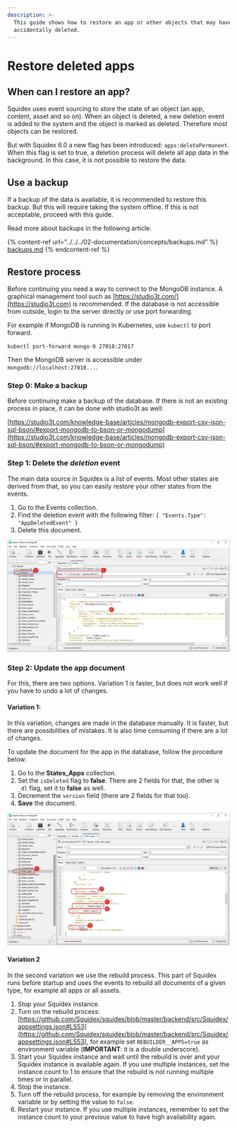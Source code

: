 ```yaml
---
description: >-
  This guide shows how to restore an app or other objects that may have been
  accidentally deleted.
---
```


# Restore deleted apps

## When can I restore an app?

Squidex uses event sourcing to store the state of an object (an app, content, asset and so on). When an object is deleted, a new deletion event is added to the system and the object is marked as deleted. Therefore most objects can be restored.

But with Squidex 6.0 a new flag has been introduced: `apps:deletePermanent`. When this flag is set to true, a deletion process will delete all app data in the background. In this case, it is not possible to restore the data.

## Use a backup

If a backup of the data is available, it is recommended to restore this backup. But this will require taking the system offline. If this is not acceptable, proceed with this guide.

Read more about backups in the following article:

{% content-ref url="../../../02-documentation/concepts/backups.md" %}
[backups.md](../../../02-documentation/concepts/backups.md)
{% endcontent-ref %}

## Restore process

Before continuing you need a way to connect to the MongoDB instance. A graphical management tool such as [https://studio3t.com/](https://studio3t.com) is recommended. If the database is not accessible from outside, login to the server directly or use port forwarding.&#x20;

For example if MongoDB is running in Kubernetes, use `kubectl` to port forward.

```
kubectl port-forward mongo-0 27018:27017
```

Then the MongoDB server is accessible under `mongodb://localhost:27018...`.

### Step 0: Make a backup

Before continuing make a backup of the database. If there is not an existing process in place, it can be done with studio3t as well:

[https://studio3t.com/knowledge-base/articles/mongodb-export-csv-json-sql-bson/#export-mongodb-to-bson-or-mongodump](https://studio3t.com/knowledge-base/articles/mongodb-export-csv-json-sql-bson/#export-mongodb-to-bson-or-mongodump)

### Step 1: Delete the _deletion_ event

The main data source in Squidex is a list of events. Most other states are derived from that, so you can easily restore your other states from the events.

1. Go to the Events collection.
2. Find the deletion event with the following filter: `{ "Events.Type": "AppDeletedEvent" }`
3. Delete this document.

![Delete the event](<../../../.gitbook/assets/image (73) (1).png>)

### Step 2: Update the app document

For this, there are two options. Variation 1 is faster, but does not work well if you have to undo a lot of changes.

#### Variation 1:

In this variation, changes are made in the database manually. It is faster, but there are possibilities of mistakes. It is also time consuming if there are a lot of changes.

To update the document for the app in the database, follow the procedure below:

1. Go to the **States\_Apps** collection.
2. Set the `isDeleted` flag to **false**. There are 2 fields for that, the other is `_dl` flag, set it to **false** as well.&#x20;
3. Decrement the `version` field (there are 2 fields for that too).
4. **Save** the document.

![Update the app document](<../../../.gitbook/assets/image (71).png>)

#### Variation 2

In the second variation we use the rebuild process. This part of Squidex runs before startup and uses the events to rebuild all documents of a given type, for example all apps or all assets.

1. Stop your Squidex instance.
2. Turn on the rebuild process: [https://github.com/Squidex/squidex/blob/master/backend/src/Squidex/appsettings.json#L553](https://github.com/Squidex/squidex/blob/master/backend/src/Squidex/appsettings.json#L553), for example set `REBUILDER__APPS=true` as environment variable (**IMPORTANT**: it is a double underscore).
3. Start your Squidex instance and wait until the rebuild is over and your Squidex instance is available again. If you use multiple instances, set the instance count to 1 to ensure that the rebuild is not running multiple times or in parallel.
4. Stop the instance.
5. Turn off the rebuild process, for example by removing the environment variable or by setting the value to `false`.
6. Restart your instance. If you use multiple instances, remember to set the instance count to your previous value to have high availability again.
